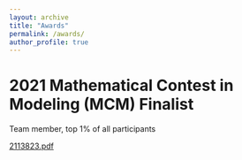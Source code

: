 ```yaml
---
layout: archive
title: "Awards"
permalink: /awards/
author_profile: true
---
```


2021 Mathematical Contest in Modeling (MCM) Finalist
=====
Team member, top 1% of all participants

[2113823.pdf](../files/2113823.pdf)
